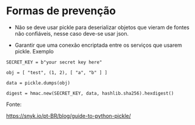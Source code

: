# Formas de prevenção

- Não se deve usar pickle para deserializar objetos que vieram de fontes não confiáveis, nesse caso deve-se usar json.

- Garantir que uma conexão encriptada entre os serviços que usarem pickle. Exemplo 


```python3
SECRET_KEY = b"your secret key here"

obj = [ "test", (1, 2), [ "a", "b" ] ]

data = pickle.dumps(obj)

digest = hmac.new(SECRET_KEY, data, hashlib.sha256).hexdigest()
```


Fonte: 

https://snyk.io/pt-BR/blog/guide-to-python-pickle/